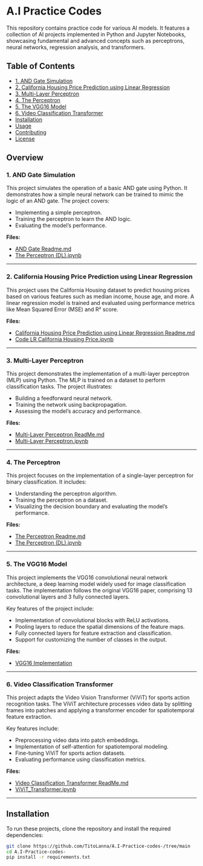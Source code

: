 # A.I Practice Codes

This repository contains practice code for various AI models. It features a collection of AI projects implemented in Python and Jupyter Notebooks, showcasing fundamental and advanced concepts such as perceptrons, neural networks, regression analysis, and transformers.

## Table of Contents

- [1. AND Gate Simulation](#1-and-gate-simulation)
- [2. California Housing Price Prediction using Linear Regression](#2-california-housing-price-prediction-using-linear-regression)
- [3. Multi-Layer Perceptron](#3-multi-layer-perceptron)
- [4. The Perceptron](#4-the-perceptron)
- [5. The VGG16 Model](#5-the-vgg16-model)
- [6. Video Classification Transformer](#6-video-classification-transformer)
- [Installation](#installation)
- [Usage](#usage)
- [Contributing](#contributing)
- [License](#license)

## Overview

### 1. AND Gate Simulation

This project simulates the operation of a basic AND gate using Python. It demonstrates how a simple neural network can be trained to mimic the logic of an AND gate. The project covers:

- Implementing a simple perceptron.
- Training the perceptron to learn the AND logic.
- Evaluating the model’s performance.

**Files:**
- [AND Gate Readme.md](./AND%20Gate%20Readme.md)
- [The Perceptron (DL).ipynb](./The%20Perceptron%20(DL).ipynb)

---

### 2. California Housing Price Prediction using Linear Regression

This project uses the California Housing dataset to predict housing prices based on various features such as median income, house age, and more. A linear regression model is trained and evaluated using performance metrics like Mean Squared Error (MSE) and R² score.

**Files:**
- [California Housing Price Prediction using Linear Regression Readme.md](./California%20Housing%20Price%20Prediction%20using%20Linear%20Regression%20Readme.md)
- [Code LR California Housing Price.ipynb](./Code%20LR%20California%20Housing%20Price.ipynb)

---

### 3. Multi-Layer Perceptron

This project demonstrates the implementation of a multi-layer perceptron (MLP) using Python. The MLP is trained on a dataset to perform classification tasks. The project illustrates:

- Building a feedforward neural network.
- Training the network using backpropagation.
- Assessing the model’s accuracy and performance.

**Files:**
- [Multi-Layer Perceptron ReadMe.md](./Multi-Layer%20Perceptron%20ReadMe.md)
- [Multi-Layer Perceptron.ipynb](./Multi-Layer%20Perceptron.ipynb)

---

### 4. The Perceptron

This project focuses on the implementation of a single-layer perceptron for binary classification. It includes:

- Understanding the perceptron algorithm.
- Training the perceptron on a dataset.
- Visualizing the decision boundary and evaluating the model’s performance.

**Files:**
- [The Perceptron Readme.md](./The%20Perceptron%20Readme.md)
- [The Perceptron (DL).ipynb](./The%20Perceptron%20(DL).ipynb)

---

### 5. The VGG16 Model

This project implements the VGG16 convolutional neural network architecture, a deep learning model widely used for image classification tasks. The implementation follows the original VGG16 paper, comprising 13 convolutional layers and 3 fully connected layers.

Key features of the project include:

- Implementation of convolutional blocks with ReLU activations.
- Pooling layers to reduce the spatial dimensions of the feature maps.
- Fully connected layers for feature extraction and classification.
- Support for customizing the number of classes in the output.

**Files:**
- [VGG16 Implementation](VGG16_model_1.ipynb)

---

### 6. Video Classification Transformer

This project adapts the Video Vision Transformer (ViViT) for sports action recognition tasks. The ViViT architecture processes video data by splitting frames into patches and applying a transformer encoder for spatiotemporal feature extraction.

Key features include:

- Preprocessing video data into patch embeddings.
- Implementation of self-attention for spatiotemporal modeling.
- Fine-tuning ViViT for sports action datasets.
- Evaluating performance using classification metrics.

**Files:**
- [Video Classification Transformer ReadMe.md](./Video%20Classification%20Transformer%20ReadMe.md)
- [ViViT_Transformer.ipynb](Video_Classification_with_Transformers.ipynb)

---

## Installation

To run these projects, clone the repository and install the required dependencies:

```bash
git clone https://github.com/TitoLanna/A.I-Practice-codes-/tree/main
cd A.I-Practice-codes-
pip install -r requirements.txt
